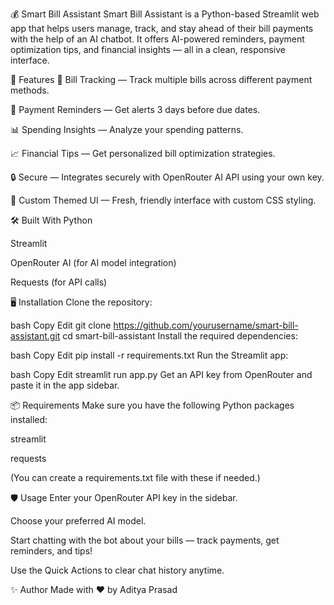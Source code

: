 💰 Smart Bill Assistant
Smart Bill Assistant is a Python-based Streamlit web app that helps users manage, track, and stay ahead of their bill payments with the help of an AI chatbot.
It offers AI-powered reminders, payment optimization tips, and financial insights — all in a clean, responsive interface.

🚀 Features
📅 Bill Tracking — Track multiple bills across different payment methods.

🔔 Payment Reminders — Get alerts 3 days before due dates.

📊 Spending Insights — Analyze your spending patterns.

📈 Financial Tips — Get personalized bill optimization strategies.

🔒 Secure — Integrates securely with OpenRouter AI API using your own key.

🎨 Custom Themed UI — Fresh, friendly interface with custom CSS styling.

🛠️ Built With
Python

Streamlit

OpenRouter AI (for AI model integration)

Requests (for API calls)

🖥️ Installation
Clone the repository:

bash
Copy
Edit
git clone https://github.com/yourusername/smart-bill-assistant.git
cd smart-bill-assistant
Install the required dependencies:

bash
Copy
Edit
pip install -r requirements.txt
Run the Streamlit app:

bash
Copy
Edit
streamlit run app.py
Get an API key from OpenRouter and paste it in the app sidebar.

📦 Requirements
Make sure you have the following Python packages installed:

streamlit

requests

(You can create a requirements.txt file with these if needed.)

🛡️ Usage
Enter your OpenRouter API key in the sidebar.

Choose your preferred AI model.

Start chatting with the bot about your bills — track payments, get reminders, and tips!

Use the Quick Actions to clear chat history anytime.



✨ Author
Made with ❤️ by Aditya Prasad
